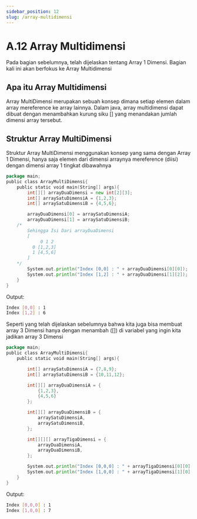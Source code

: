 ```yaml
---
sidebar_position: 12
slug: /array-multidimensi
---
```


# A.12 Array Multidimensi

Pada bagian sebelumnya, telah dijelaskan tentang Array 1 Dimensi. Bagian kali ini akan berfokus ke Array Multidimensi

## Apa itu Array Multidimensi
Array MultiDimensi merupakan sebuah konsep dimana setiap elemen dalam array mereference ke array lainnya. Dalam java, array multidimensi dapat dibuat dengan menambahkan kurung siku [] yang menandakan jumlah dimensi array tersebut.

## Struktur Array MultiDimensi

Struktur Array MultiDimensi menggunakan konsep yang sama dengan Array 1 Dimensi, hanya saja elemen dari dimensi arraynya mereference (diisi) dengan dimensi array 1 tingkat dibawahnya

```go
package main;
public class ArrayMultiDimensi{
    public static void main(String[] args){
        int[][] arrayDuaDimensi = new int[2][3];
        int[] arraySatuDimensiA = {1,2,3};
        int[] arraySatuDimensiB = {4,5,6};

        arrayDuaDimensi[0] = arraySatuDimensiA;
        arrayDuaDimensi[1] = arraySatuDimensiB;
    /*
        Sehingga Isi Dari arrayDuaDimensi
        [
             0 1 2
          0 [1,2,3]
          1 [4,5,6]
        ]
    */
        System.out.println("Index [0,0] : " + arrayDuaDimensi[0][0]);
        System.out.println("Index [1,2] : " + arrayDuaDimensi[1][2]);
    }
}
```

Output:
```sh
Index [0,0] : 1
Index [1,2] : 6
```

Seperti yang telah dijelaskan sebelumnya bahwa kita juga bisa membuat array 3 Dimensi hanya
dengan menambah ([]) di variabel yang ingin kita jadikan array 3 Dimensi

```go
package main;
public class ArrayMultiDimensi{
    public static void main(String[] args){

        int[] arraySatuDimensiA = {7,8,9};
        int[] arraySatuDimensiB = {10,11,12};

        int[][] arrayDuaDimensiA = {
            {1,2,3},
            {4,5,6}
        };

        int[][] arrayDuaDimensiB = {
            arraySatuDimensiA,
            arraySatuDimensiB,
        };

        int[][][] arrayTigaDimensi = {
            arrayDuaDimensiA,
            arrayDuaDimensiB,
        };

        System.out.println("Index [0,0,0] : " + arrayTigaDimensi[0][0][0]);
        System.out.println("Index [1,0,0] : " + arrayTigaDimensi[1][0][0]);
    }
}
```

Output:
```sh
Index [0,0,0] : 1
Index [1,0,0] : 7
```